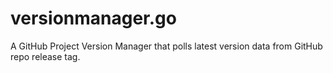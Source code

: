 # versionmanager.go
A GitHub Project Version Manager that polls latest version data from GitHub repo release tag.
